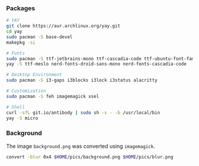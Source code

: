 ### Packages

```bash
# YAY
git clone https://aur.archlinux.org/yay.git
cd yay
sudo pacman -S base-devel
makepkg -si

# Fonts
sudo pacman -S ttf-jetbrains-mono ttf-cascadia-code ttf-ubuntu-font-family ttf-roboto ttf-roboto-mono adobe-source-code-pro-fonts
yay -S ttf-meslo nerd-fonts-droid-sans-mono nerd-fonts-cascadia-code

# Desktop Environment
sudo pacman -S i3-gaps i3blocks i3lock i3status alacritty

# Customization
sudo pacman -S feh imagemagick xsel

# Shell
curl -sfL git.io/antibody | sudo sh -s - -b /usr/local/bin
yay -S micro
```

### Background

The image `background.png` was converted using `imagemagick`.

```bash
convert -blur 0x4 $HOME/pics/background.png $HOME/pics/blur.png
```
